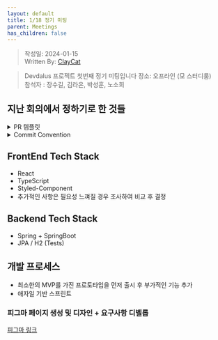 ```yaml
---
layout: default
title: 1/18 정기 미팅
parent: Meetings
has_children: false
---
```


> 작성일: 2024-01-15  
> Written By: [ClayCat](https://github.com/claycat)

> Devdalus 프로젝트 첫번째 정기 미팅입니다
> 장소: 오프라인 (모 스터디룸)  
> 참석자 : 장수길, 김라온, 박성훈,  노소희

## 지난 회의에서 정하기로 한 것들 
<details>
<summary>PR 템플릿</summary>
<div markdown="1">
    ```
    ## 💜 TodoList
    -----
    - [x] ~ 기능 구현
    - [x] ~ 페이지 구조화 및 스타일링

    ## ✅ PR Point
    -----
    - 무슨 이유로 어떻게 코드를 변경했는지
    - 어떤 위험이나 우려가 발견되었는지
    - 어떤 부분에 리뷰어가 집중해야 하는지

    ## 😡 Trouble Shooting
    -----

    ## 👀 Screenshot / GIF / Link
    -----

    ## 📚 Reference
    -----
    - 구현에 참고한 링크 (필요한 경우만 작성하고 없으면 지우기)
    ```
</div>
</details>

<details>
<summary>Commit Convention</summary>
<div markdown="1">
    Feat:	새로운 기능 추가
    Fix:	버그 수정 또는 typo
    Refactor:	리팩토링
    Design:	CSS 등 사용자 UI 디자인 변경
    Comment:	필요한 주석 추가 및 변경
    Style:	코드 포맷팅, 세미콜론 누락, 코드 변경이 없는 경우
    Test:	테스트(테스트 코드 추가, 수정, 삭제, 비즈니스 로직에 변경이 없는 경우)
    Chore:	위에 걸리지 않는 기타 변경사항(빌드 스크립트 수정, assets image, 패키지 매니저 등)
    Init:	프로젝트 초기 생성
    Rename:	파일 혹은 폴더명 수정하거나 옮기는 경우
    Remove:	파일을 삭제하는 작업만 수행하는 경우
</div>
</details>

## FrontEnd Tech Stack
* React
* TypeScript
* Styled-Component
* 추가적인 사항은 필요성 느껴질 경우 조사하여 비교 후 결정

## Backend Tech Stack
* Spring + SpringBoot
* JPA / H2 (Tests)

## 개발 프로세스
* 최소한의 MVP를 가진 프로토타입을 먼저 출시 후 부가적인 기능 추가
* 애자일 기반 스프린트

### 피그마 페이지 생성 및 디자인 + 요구사항 디벨롭

[피그마 링크](https://www.figma.com/file/VRJ222hDwdsSDZF6O64dfp?type=design)
